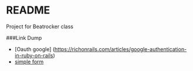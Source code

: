 # README
Project for Beatrocker class

###Link Dump
* [Oauth google] (https://richonrails.com/articles/google-authentication-in-ruby-on-rails)
* [simple form](https://github.com/plataformatec/simple_form)
